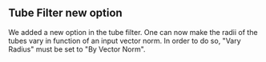 ## Tube Filter new option

We added a new option in the tube filter. One can now make the radii of the
tubes vary in function of an input vector norm. In order to do so, "Vary Radius" must be set
to "By Vector Norm".
